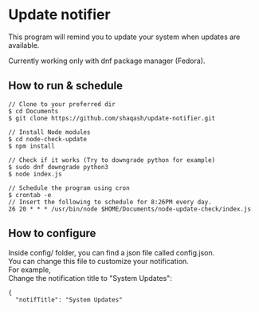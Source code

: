 # Update notifier
This program will remind you to update your system when updates are available.  

Currently working only with dnf package manager (Fedora).

## How to run & schedule
```
// Clone to your preferred dir
$ cd Documents
$ git clone https://github.com/shaqash/update-notifier.git

// Install Node modules
$ cd node-check-update
$ npm install

// Check if it works (Try to downgrade python for example)
$ sudo dnf downgrade python3
$ node index.js

// Schedule the program using cron
$ crontab -e
// Insert the following to schedule for 8:26PM every day.
26 20 * * * /usr/bin/node $HOME/Documents/node-update-check/index.js
```
## How to configure
Inside config/ folder, you can find a json file called config.json.  
You can change this file to customize your notification.  
For example,  
Change the notification title to "System Updates":  
```
{
  "notifTitle": "System Updates"
```
